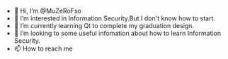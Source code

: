 - 👋 Hi, I’m @MuZeRoFso
- 👀 I’m interested in Information Security.But I don't know how to start.
- 🌱 I’m currently learning Qt to complete my graduation design.
- 💞️ I’m looking to some useful infomation about how to learn Information Security.
- 📫 How to reach me 

<!---
MuZeRoFso/MuZeRoFso is a ✨ special ✨ repository because its `README.md` (this file) appears on your GitHub profile.
You can click the Preview link to take a look at your changes.
--->
